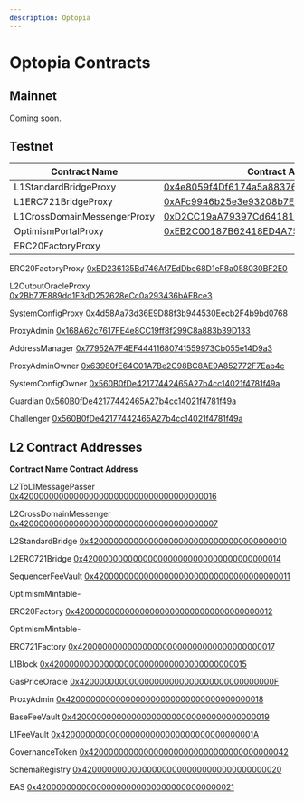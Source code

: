 ```yaml
---
description: Optopia
---
```


# Optopia Contracts

## **Mainnet**

Coming soon.

## **Testnet**

| Contract Name                | Contract Address                                                                                                                  |
| ---------------------------- | --------------------------------------------------------------------------------------------------------------------------------- |
| L1StandardBridgeProxy        | [ 0x4e8059f4Df6174a5a88376E4AA959B9E7f36F2c3](https://scan-testnet.optopia.ai/address/0x4e8059f4Df6174a5a88376E4AA959B9E7f36F2c3) |
| L1ERC721BridgeProxy          |  [0xAFc9946b25e3e93208b7E2D477680C5B6e2952be](https://scan-testnet.optopia.ai/address/0xAFc9946b25e3e93208b7E2D477680C5B6e2952be) |
| L1CrossDomainMessengerProxy  | [0xD2CC19aA79397Cd641811Ea81F73bAc7145a8bA4](https://scan-testnet.optopia.ai/address/0xD2CC19aA79397Cd641811Ea81F73bAc7145a8bA4)  |
| OptimismPortalProxy          | [0xEB2C00187B62418ED4A75135588b8962cB7CF5eA](https://scan-testnet.optopia.ai/address/0xEB2C00187B62418ED4A75135588b8962cB7CF5eA)  |
| ERC20FactoryProxy            |                                                                                                                                   |



ERC20FactoryProxy                [0xBD236135Bd746Af7EdDbe68D1eF8a058030BF2E0](https://scan-testnet.optopia.ai/address/0xBD236135Bd746Af7EdDbe68D1eF8a058030BF2E0)                   &#x20;

L2OutputOracleProxy              [0x2Bb77E889dd1F3dD252628eCc0a293436bAFBce3](https://scan-testnet.optopia.ai/address/0x2Bb77E889dd1F3dD252628eCc0a293436bAFBce3)

SystemConfigProxy                 [ 0x4d58Aa73d36E9D88f3b944530Eecb2F4b9bd0768](https://scan-testnet.optopia.ai/address/0x4d58Aa73d36E9D88f3b944530Eecb2F4b9bd0768)

ProxyAdmin                                [0x168A62c7617FE4e8CC19ff8f299C8a883b39D133](https://scan-testnet.optopia.ai/address/0x168A62c7617FE4e8CC19ff8f299C8a883b39D133)

AddressManager                      [0x77952A7F4EF44411680741559973Cb055e14D9a3](https://scan-testnet.optopia.ai/address/0x77952A7F4EF44411680741559973Cb055e14D9a3)

ProxyAdminOwner                    [0x63980fE64C01A7Be2C98BC8AE9A852772F7Eab4c](https://scan-testnet.optopia.ai/address/0x63980fE64C01A7Be2C98BC8AE9A852772F7Eab4c)

SystemConfigOwner                [0x560B0fDe42177442465A27b4cc14021f4781f49a](https://scan-testnet.optopia.ai/address/0x560B0fDe42177442465A27b4cc14021f4781f49a)

Guardian                                     [0x560B0fDe42177442465A27b4cc14021f4781f49a](https://scan-testnet.optopia.ai/address/0x560B0fDe42177442465A27b4cc14021f4781f49a)

Challenger                                   [0x560B0fDe42177442465A27b4cc14021f4781f49a](https://scan-testnet.optopia.ai/address/0x560B0fDe42177442465A27b4cc14021f4781f49a)



## **L2 Contract Addresses**



**Contract Name                                   Contract Address**

L2ToL1MessagePasser              [0x4200000000000000000000000000000000000016](https://scan-testnet.optopia.ai/address/0x4200000000000000000000000000000000000016)

L2CrossDomainMessenger      [0x4200000000000000000000000000000000000007](https://scan-testnet.optopia.ai/address/0x4200000000000000000000000000000000000007)

L2StandardBridge                      [0x4200000000000000000000000000000000000010](https://scan-testnet.optopia.ai/address/0x4200000000000000000000000000000000000010)

L2ERC721Bridge                         [0x4200000000000000000000000000000000000014](https://scan-testnet.optopia.ai/address/0x4200000000000000000000000000000000000014)

SequencerFeeVault                    [0x4200000000000000000000000000000000000011](https://scan-testnet.optopia.ai/address/0x4200000000000000000000000000000000000011)

OptimismMintable-

ERC20Factory                             [0x4200000000000000000000000000000000000012](https://scan-testnet.optopia.ai/address/0x4200000000000000000000000000000000000012)

OptimismMintable-

ERC721Factory                            [0x4200000000000000000000000000000000000017](https://scan-testnet.optopia.ai/address/0x4200000000000000000000000000000000000017)

L1Block                                           [0x4200000000000000000000000000000000000015](https://scan-testnet.optopia.ai/address/0x4200000000000000000000000000000000000015)

GasPriceOracle                            [0x420000000000000000000000000000000000000F](https://scan-testnet.optopia.ai/address/0x420000000000000000000000000000000000000F)

ProxyAdmin                                   [0x4200000000000000000000000000000000000018](https://scan-testnet.optopia.ai/address/0x4200000000000000000000000000000000000018)

BaseFeeVault                                [0x4200000000000000000000000000000000000019](https://scan-testnet.optopia.ai/address/0x4200000000000000000000000000000000000019)

L1FeeVault                                     [0x420000000000000000000000000000000000001A](https://scan-testnet.optopia.ai/address/0x420000000000000000000000000000000000001A)

GovernanceToken                        [0x4200000000000000000000000000000000000042](https://scan-testnet.optopia.ai/address/0x4200000000000000000000000000000000000042)

SchemaRegistry                          [0x4200000000000000000000000000000000000020](https://scan-testnet.optopia.ai/address/0x4200000000000000000000000000000000000020)

EAS                                                 [0x4200000000000000000000000000000000000021](https://scan-testnet.optopia.ai/address/0x4200000000000000000000000000000000000021)















